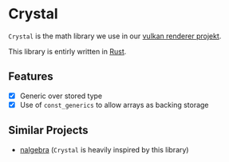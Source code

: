 # Crystal

`Crystal` is the math library we use in our [vulkan renderer projekt](https://github.com/michidk/vulkan-engine).

This library is entirly written in [Rust](https://www.rust-lang.org/).

## Features

- [x] Generic over stored type
- [x] Use of `const_generics` to allow arrays as backing storage

## Similar Projects

- [nalgebra](https://nalgebra.org/) (`Crystal` is heavily inspired by this library)